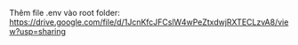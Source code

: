 Thêm file .env vào root folder:
https://drive.google.com/file/d/1JcnKfcJFCslW4wPeZtxdwjRXTECLzvA8/view?usp=sharing